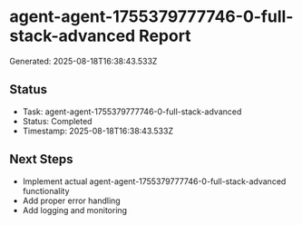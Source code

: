 # agent-agent-1755379777746-0-full-stack-advanced Report

Generated: 2025-08-18T16:38:43.533Z

## Status
- Task: agent-agent-1755379777746-0-full-stack-advanced
- Status: Completed
- Timestamp: 2025-08-18T16:38:43.533Z

## Next Steps
- Implement actual agent-agent-1755379777746-0-full-stack-advanced functionality
- Add proper error handling
- Add logging and monitoring
